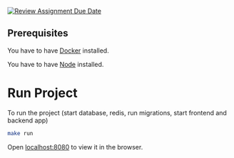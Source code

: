 [![Review Assignment Due Date](https://classroom.github.com/assets/deadline-readme-button-24ddc0f5d75046c5622901739e7c5dd533143b0c8e959d652212380cedb1ea36.svg)](https://classroom.github.com/a/1IMeAlJr)

## Prerequisites

You have to have [Docker](https://docs.docker.com/engine/install/) installed.

You have to have [Node](https://nodejs.org/en/download/package-manager#nvm) installed.

# Run Project

To run the project (start database, redis, run migrations, start frontend and backend app)
```bash
make run
```

Open [localhost:8080](http://localhost:8080) to view it in the browser.
